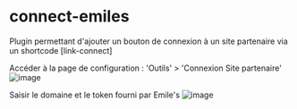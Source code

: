 # connect-emiles
Plugin permettant d'ajouter un bouton de connexion à un site partenaire via un shortcode [link-connect]

Accéder à la page de configuration : 'Outils' > 'Connexion Site partenaire'
![image](https://github.com/ALLINAPPLI/connect-emiles/assets/62597730/3727760a-f22a-4eca-93ef-2435dfe8724d)

Saisir le domaine et le token fourni par Emile's
![image](https://github.com/ALLINAPPLI/connect-emiles/assets/62597730/5ed78564-cb7a-4a3a-b91e-7e4203c89dd5)

